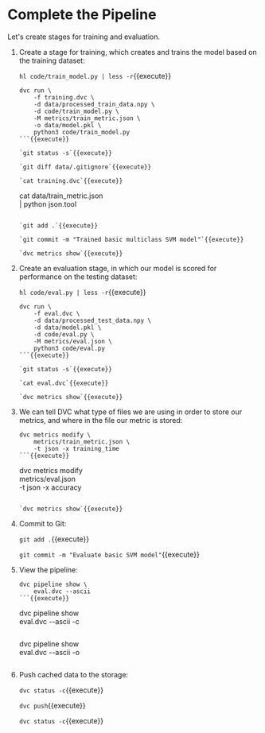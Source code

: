 # Complete the Pipeline

Let's create stages for training and evaluation.

1. Create a stage for training, which creates and trains the model
   based on the training dataset:
   
   `hl code/train_model.py | less -r`{{execute}}
   
   ```
   dvc run \
       -f training.dvc \
       -d data/processed_train_data.npy \
       -d code/train_model.py \
       -M metrics/train_metric.json \
       -o data/model.pkl \
       python3 code/train_model.py
   ```{{execute}}

   `git status -s`{{execute}}
   
   `git diff data/.gitignore`{{execute}}
   
   `cat training.dvc`{{execute}}
   
   ```
   cat data/train_metric.json \
       | python json.tool
   ```{{execute}}

   `git add .`{{execute}}
   
   `git commit -m "Trained basic multiclass SVM model"`{{execute}}
   
   `dvc metrics show`{{execute}}

2. Create an evaluation stage, in which our model is scored for
   performance on the testing dataset:
   
   `hl code/eval.py | less -r`{{execute}}
   
   ```
   dvc run \
       -f eval.dvc \
       -d data/processed_test_data.npy \
       -d data/model.pkl \
       -d code/eval.py \
       -M metrics/eval.json \
       python3 code/eval.py
   ```{{execute}}
   
   `git status -s`{{execute}}
   
   `cat eval.dvc`{{execute}}

   `dvc metrics show`{{execute}}
   
3. We can tell DVC what type of files we are using in order to store
   our metrics, and where in the file our metric is stored:
   
   ```
   dvc metrics modify \
       metrics/train_metric.json \
       -t json -x training_time
   ```{{execute}}
   
   ```
   dvc metrics modify \
       metrics/eval.json \
       -t json -x accuracy
   ```{{execute}}

   `dvc metrics show`{{execute}}
   
4. Commit to Git:
   
   `git add .`{{execute}}
   
   `git commit -m "Evaluate basic SVM model"`{{execute}}
   
5. View the pipeline:
   
   ```
   dvc pipeline show \
       eval.dvc --ascii
   ```{{execute}}

   ```
   dvc pipeline show \
       eval.dvc --ascii -c
   ```{{execute}}

   ```
   dvc pipeline show \
       eval.dvc --ascii -o
   ```{{execute}}

6. Push cached data to the storage:
   
   `dvc status -c`{{execute}}
   
   `dvc push`{{execute}}
   
   `dvc status -c`{{execute}}
